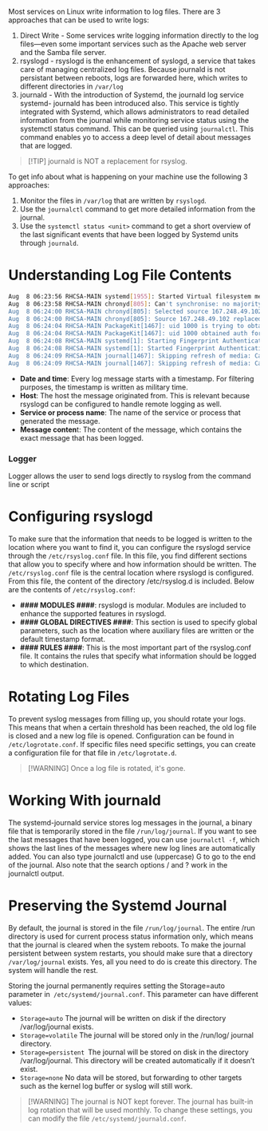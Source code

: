 Most services on Linux write information to log files. There are 3 approaches that can be used to write logs:
1. Direct Write  -   Some services write logging information directly to the log files—even some important services such as the Apache web server and the Samba file server.
2. rsyslogd  -   rsyslogd is the enhancement of syslogd, a service that takes care of managing centralized log files. Because journald is not persistant between reboots, logs are forwarded here, which writes to different directories in `/var/log`
3. journald -   With the introduction of Systemd, the journald log service systemd- journald has been introduced also. This service is tightly integrated with Systemd, which allows administrators to read detailed information from the journal while monitoring service status using the systemctl status command. This can be queried using `journalctl`. This command enables yo to access a deep level of detail about messages that are logged.

>[!TIP] journald is NOT a replacement for rsyslog.

To get info about what is happening on your machine use the following 3 approaches:
1. Monitor the files in `/var/log` that are written by `rsyslogd`.
2. Use the `journalctl` command to get more detailed information from the journal.
3. Use the `systemctl status <unit>` command to get a short overview of the last significant events that have been logged by Systemd units through `journald`.


 


# Understanding Log File Contents
```bash
Aug  8 06:23:56 RHCSA-MAIN systemd[1955]: Started Virtual filesystem metadata service.
Aug  8 06:23:58 RHCSA-MAIN chronyd[805]: Can't synchronise: no majority
Aug  8 06:24:00 RHCSA-MAIN chronyd[805]: Selected source 167.248.49.102 (2.rhel.pool.ntp.org)
Aug  8 06:24:00 RHCSA-MAIN chronyd[805]: Source 167.248.49.102 replaced with 2602:fe2e:3:d:f9:c7ff:fef5:379c (2.rhel.pool.ntp.org)
Aug  8 06:24:04 RHCSA-MAIN PackageKit[1467]: uid 1000 is trying to obtain org.freedesktop.packagekit.system-sources-refresh auth (only_trusted:0)
Aug  8 06:24:04 RHCSA-MAIN PackageKit[1467]: uid 1000 obtained auth for org.freedesktop.packagekit.system-sources-refresh
Aug  8 06:24:08 RHCSA-MAIN systemd[1]: Starting Fingerprint Authentication Daemon...
Aug  8 06:24:08 RHCSA-MAIN systemd[1]: Started Fingerprint Authentication Daemon.
Aug  8 06:24:09 RHCSA-MAIN journal[1467]: Skipping refresh of media: Cannot update read-only repo
Aug  8 06:24:09 RHCSA-MAIN journal[1467]: Skipping refresh of media: Cannot update read-only repo

```

-   **Date and time**: Every log message starts with a timestamp. For filtering purposes, the timestamp is written as military time.
-   **Host**: The host the message originated from. This is relevant because rsyslogd can be configured to handle remote logging as well.
-   **Service or process name**: The name of the service or process that generated the message.
-   **Message conten**t: The content of the message, which contains the exact message that has been logged.

### Logger
Logger allows the user to send logs directly to rsyslog from the command line or script


# Configuring rsyslogd
To make sure that the information that needs to be logged is written to the location where you want to find it, you can configure the rsyslogd service through the `/etc/rsyslog.conf` file. In this file, you find different sections that allow you to specify where and how information should be written. The `/etc/rsyslog.conf` file is the central location where rsyslogd is configured. From this file, the content of the directory /etc/rsyslog.d is included. Below are the contents of `/etc/rsyslog.conf`:

-   **#### MODULES ####**: rsyslogd is modular. Modules are included to enhance the supported features in rsyslogd.
-   **#### GLOBAL DIRECTIVES ####**: This section is used to specify global parameters, such as the location where auxiliary files are written or the default timestamp format.  
-   **#### RULES ####**: This is the most important part of the rsyslog.conf file. It contains the rules that specify what information should be logged to which destination.



# Rotating Log Files
To prevent syslog messages from filling up, you should rotate your logs. This means that when a certain threshold has been reached, the old log file is closed and a new log file is opened.  Configuration can be found in `/etc/logrotate.conf`. If specific files need specific settings, you can create a configuration file for that file in `/etc/logrotate.d`.

>[!WARNING] Once a log file is rotated, it's gone. 


# Working With journald
The systemd-journald service stores log messages in the journal, a binary file that is temporarily stored in the file `/run/log/journal`. If you want to see the last messages that have been logged, you can use `journalctl -f`, which shows the last lines of the messages where new log lines are automatically added. You can also type journalctl and use (uppercase) G to go to the end of the journal. Also note that the search options / and ? work in the journalctl output.

# Preserving the Systemd Journal
By default, the journal is stored in the file `/run/log/journal`. The entire /run directory is used for current process status information only, which means that the journal is cleared when the system reboots. To make the journal persistent between system restarts, you should make sure that a directory `/var/log/journal` exists. Yes, all you need to do is create this directory. The system will handle the rest. 

Storing the journal permanently requires setting the Storage=auto parameter in` /etc/systemd/journal.conf`. This parameter can have different values:

-   `Storage=auto` The journal will be written on disk if the directory /var/log/journal exists.
-   `Storage=volatile` The journal will be stored only in the /run/log/ journal directory.    
-   `Storage=persistent `The journal will be stored on disk in the directory /var/log/journal. This directory will be created automatically if it doesn’t exist.
-   `Storage=none` No data will be stored, but forwarding to other targets such as the kernel log buffer or syslog will still work.

>[!WARNING]  The journal is NOT kept forever. The journal has built-in log rotation that will be used monthly. To change these settings, you can modify the file `/etc/systemd/journald.conf`.